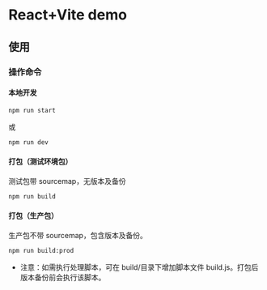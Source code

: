 # React+Vite demo

## 使用

### 操作命令

#### 本地开发

```sh
npm run start
```

或

```sh
npm run dev
```

#### 打包（测试环境包）

测试包带 sourcemap，无版本及备份

```sh
npm run build
```

#### 打包（生产包）

生产包不带 sourcemap，包含版本及备份。

```sh
npm run build:prod
```

- 注意：如需执行处理脚本，可在 build/目录下增加脚本文件 build.js。打包后版本备份前会执行该脚本。
